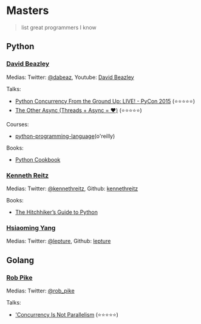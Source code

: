 # Masters
> list great programmers I know

## Python 

### [David Beazley](http://www.dabeaz.com/)

Medias: Twitter: [@dabeaz](https://twitter.com/dabeaz), Youtube: [David Beazley](https://www.youtube.com/channel/UCbNpPBMvCHr-TeJkkezog7Q)

Talks:
- [Python Concurrency From the Ground Up: LIVE! - PyCon 2015](https://www.youtube.com/watch?v=MCs5OvhV9S4&t=2225s) (⭐⭐⭐⭐⭐)
- [The Other Async (Threads + Async = ❤️)](https://www.youtube.com/watch?v=x1ndXuw7S0s) (⭐⭐⭐⭐⭐)


Courses:
- [python-programming-language](https://www.safaribooksonline.com/library/view/python-programming-language/9780134217314/)(o'reilly)


Books:
- [Python Cookbook](https://www.amazon.com/Python-Cookbook-Third-David-Beazley/dp/1449340377)


### [Kenneth Reitz](https://www.kennethreitz.org/)

Medias: Twitter: [@kennethreitz](https://twitter.com/kennethreitz), Github: [kennethreitz](https://github.com/kennethreitz)

Books:
- [The Hitchhiker’s Guide to Python](http://docs.python-guide.org/en/latest/)


### [Hsiaoming Yang](https://lepture.com/)

Medias: Twitter: [@lepture](https://twitter.com/lepture), Github: [lepture](https://github.com/lepture)

## Golang 

### [Rob Pike](https://en.wikipedia.org/wiki/Rob_Pike)

Medias: Twitter: [@rob_pike](https://twitter.com/rob_pike)

Talks:
- ['Concurrency Is Not Parallelism](https://www.youtube.com/watch?v=cN_DpYBzKso&t=1151s) (⭐⭐⭐⭐⭐)


